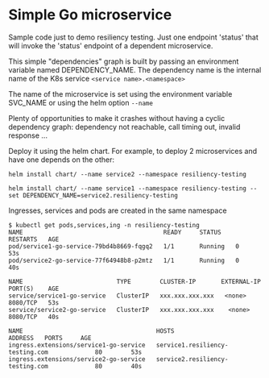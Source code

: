 # Simple Go microservice

Sample code just to demo resiliency testing.
Just one endpoint 'status' that will invoke the 'status' endpoint of a dependent microservice.

This simple "dependencies" graph is built by passing an environment variable named DEPENDENCY_NAME.
The dependency name is the internal name of the K8s service `<service name>.<namespace>`

The name of the microservice is set using the environment variable SVC_NAME or using the helm option `--name`

Plenty of opportunities to make it crashes without having a cyclic dependency graph: dependency not reachable, call timing out, invalid response ...

Deploy it using the helm chart. 
For example, to deploy 2 microservices and have one depends on the other:

``` helm install chart/ --name service2 --namespace resiliency-testing ```

``` helm install chart/ --name service1 --namespace resiliency-testing --set DEPENDENCY_NAME=service2.resiliency-testing ```

Ingresses, services and pods are created in the same namespace
``` 
$ kubectl get pods,services,ing -n resiliency-testing
NAME                                       READY     STATUS    RESTARTS   AGE
pod/service1-go-service-79bd4b8669-fqgq2   1/1       Running   0          53s
pod/service2-go-service-77f64948b8-p2mtz   1/1       Running   0          40s

NAME                          TYPE        CLUSTER-IP       EXTERNAL-IP   PORT(S)    AGE
service/service1-go-service   ClusterIP   xxx.xxx.xxx.xxx   <none>        8080/TCP   53s
service/service2-go-service   ClusterIP   xxx.xxx.xxx.xxx    <none>        8080/TCP   40s

NAME                                     HOSTS                             ADDRESS   PORTS     AGE
ingress.extensions/service1-go-service   service1.resiliency-testing.com             80        53s
ingress.extensions/service2-go-service   service2.resiliency-testing.com             80        40s
```